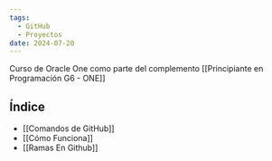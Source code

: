```yaml
---
tags:
  - GitHub
  - Proyectos
date: 2024-07-20
---
```

Curso de Oracle One como parte del complemento [[Principiante en Programación G6 - ONE]]
## Índice
- [[Comandos de GitHub]]
- [[Cómo Funciona]]
- [[Ramas En Github]]